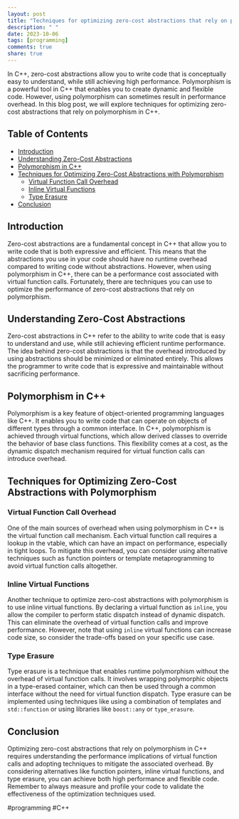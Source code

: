```yaml
---
layout: post
title: "Techniques for optimizing zero-cost abstractions that rely on polymorphism in C++"
description: " "
date: 2023-10-06
tags: [programming]
comments: true
share: true
---
```


In C++, zero-cost abstractions allow you to write code that is conceptually easy to understand, while still achieving high performance. Polymorphism is a powerful tool in C++ that enables you to create dynamic and flexible code. However, using polymorphism can sometimes result in performance overhead. In this blog post, we will explore techniques for optimizing zero-cost abstractions that rely on polymorphism in C++.

## Table of Contents
- [Introduction](#introduction)
- [Understanding Zero-Cost Abstractions](#understanding-zero-cost-abstractions)
- [Polymorphism in C++](#polymorphism-in-c++)
- [Techniques for Optimizing Zero-Cost Abstractions with Polymorphism](#techniques-for-optimizing-zero-cost-abstractions-with-polymorphism)
  - [Virtual Function Call Overhead](#virtual-function-call-overhead)
  - [Inline Virtual Functions](#inline-virtual-functions)
  - [Type Erasure](#type-erasure)
- [Conclusion](#conclusion)

## Introduction<a name="introduction"></a>

Zero-cost abstractions are a fundamental concept in C++ that allow you to write code that is both expressive and efficient. This means that the abstractions you use in your code should have no runtime overhead compared to writing code without abstractions. However, when using polymorphism in C++, there can be a performance cost associated with virtual function calls. Fortunately, there are techniques you can use to optimize the performance of zero-cost abstractions that rely on polymorphism.

## Understanding Zero-Cost Abstractions<a name="understanding-zero-cost-abstractions"></a>

Zero-cost abstractions in C++ refer to the ability to write code that is easy to understand and use, while still achieving efficient runtime performance. The idea behind zero-cost abstractions is that the overhead introduced by using abstractions should be minimized or eliminated entirely. This allows the programmer to write code that is expressive and maintainable without sacrificing performance.

## Polymorphism in C++<a name="polymorphism-in-c++"></a>

Polymorphism is a key feature of object-oriented programming languages like C++. It enables you to write code that can operate on objects of different types through a common interface. In C++, polymorphism is achieved through virtual functions, which allow derived classes to override the behavior of base class functions. This flexibility comes at a cost, as the dynamic dispatch mechanism required for virtual function calls can introduce overhead.

## Techniques for Optimizing Zero-Cost Abstractions with Polymorphism<a name="techniques-for-optimizing-zero-cost-abstractions-with-polymorphism"></a>

### Virtual Function Call Overhead<a name="virtual-function-call-overhead"></a>

One of the main sources of overhead when using polymorphism in C++ is the virtual function call mechanism. Each virtual function call requires a lookup in the vtable, which can have an impact on performance, especially in tight loops. To mitigate this overhead, you can consider using alternative techniques such as function pointers or template metaprogramming to avoid virtual function calls altogether.

### Inline Virtual Functions<a name="inline-virtual-functions"></a>

Another technique to optimize zero-cost abstractions with polymorphism is to use inline virtual functions. By declaring a virtual function as `inline`, you allow the compiler to perform static dispatch instead of dynamic dispatch. This can eliminate the overhead of virtual function calls and improve performance. However, note that using `inline` virtual functions can increase code size, so consider the trade-offs based on your specific use case.

### Type Erasure<a name="type-erasure"></a>

Type erasure is a technique that enables runtime polymorphism without the overhead of virtual function calls. It involves wrapping polymorphic objects in a type-erased container, which can then be used through a common interface without the need for virtual function dispatch. Type erasure can be implemented using techniques like using a combination of templates and `std::function` or using libraries like `boost::any` or `type_erasure`.

## Conclusion<a name="conclusion"></a>

Optimizing zero-cost abstractions that rely on polymorphism in C++ requires understanding the performance implications of virtual function calls and adopting techniques to mitigate the associated overhead. By considering alternatives like function pointers, inline virtual functions, and type erasure, you can achieve both high performance and flexible code. Remember to always measure and profile your code to validate the effectiveness of the optimization techniques used.

#programming #C++